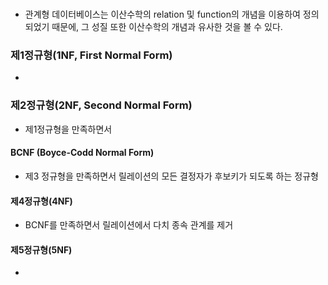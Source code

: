 #
- 관계형 데이터베이스는 이산수학의 relation 및 function의 개념을 이용하여 정의되었기 때문에, 그 성질 또한 이산수학의 개념과 유사한 것을 볼 수 있다.

### 제1정규형(1NF, First Normal Form)
- 

### 제2정규형(2NF, Second Normal Form)
- 제1정규형을 만족하면서 


#### BCNF (Boyce-Codd Normal Form)
- 제3 정규형을 만족하면서 릴레이션의 모든 결정자가 후보키가 되도록 하는 정규형 

#### 제4정규형(4NF)
- BCNF를 만족하면서 릴레이션에서 다치 종속 관계를 제거 

#### 제5정규형(5NF)
- 
